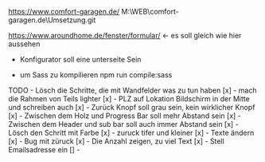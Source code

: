 https://www.comfort-garagen.de/
M:\WEB\comfort-garagen.de\Umsetzung.git

https://www.aroundhome.de/fenster/formular/ <- es soll gleich wie hier aussehen
- Konfigurator soll eine unterseite Sein

- um Sass zu kompilieren
 npm run compile:sass

TODO
	- Lösch die Schritte, die mit Wandfelder was zu tun haben [x]
	- mach die Rahmen von Teils lighter [x]
	- PLZ auf Lokation Bildschirm in der Mitte und schreiben auch [x]
	- Zurück Knopf soll grau sein, kein wirklicher Knopf [x]
	- Zwischen dem Holz und Progress Bar soll mehr Abstand sein [x]
	- Zwischen dem Header und sub bar soll auch immer Abstand sein [x]
	- Lösch den Schritt mit Farbe [x]
	- zuruck tifer und kleiner [x]
	- Texte ändern [x]
	- Bug mit züruck [x]
	- Die Anzahl zeigen, zu viel Text [x]
	- Stell Emailsadresse ein []
		- 

